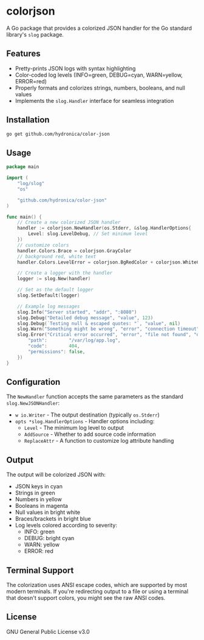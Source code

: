 # colorjson

A Go package that provides a colorized JSON handler for the Go standard library's `slog` package.

## Features

- Pretty-prints JSON logs with syntax highlighting
- Color-coded log levels (INFO=green, DEBUG=cyan, WARN=yellow, ERROR=red)
- Properly formats and colorizes strings, numbers, booleans, and null values
- Implements the `slog.Handler` interface for seamless integration

## Installation

```bash
go get github.com/hydronica/color-json
```

## Usage

```go
package main

import (
	"log/slog"
	"os"

	"github.com/hydronica/color-json"
)

func main() {
	// Create a new colorized JSON handler
	handler := colorjson.NewHandler(os.Stderr, &slog.HandlerOptions{
		Level: slog.LevelDebug, // Set minimum level
	})
	// customize colors
	handler.Colors.Brace = colorjson.GrayColor
	// background red, white text
	handler.Colors.LevelError = colorjson.BgRedColor + colorjson.WhiteColor

	// Create a logger with the handler
	logger := slog.New(handler)

	// Set as the default logger
	slog.SetDefault(logger)

	// Example log messages
	slog.Info("Server started", "addr", ":8080")
	slog.Debug("Detailed debug message", "value", 123)
	slog.Debug(`Testing null & escaped quotes: "`, "value", nil)
	slog.Warn("Something might be wrong", "error", "connection timeout")
	slog.Error("Critical error occurred", "error", "file not found", "details", map[string]interface{}{
		"path":        "/var/log/app.log",
		"code":        404,
		"permissions": false,
	})
}
```

## Configuration

The `NewHandler` function accepts the same parameters as the standard `slog.NewJSONHandler`:

- `w io.Writer` - The output destination (typically `os.Stderr`)
- `opts *slog.HandlerOptions` - Handler options including:
  - `Level` - The minimum log level to output
  - `AddSource` - Whether to add source code information
  - `ReplaceAttr` - A function to customize log attribute handling

## Output

The output will be colorized JSON with:

- JSON keys in cyan
- Strings in green
- Numbers in yellow
- Booleans in magenta
- Null values in bright white
- Braces/brackets in bright blue
- Log levels colored according to severity:
  - INFO: green
  - DEBUG: bright cyan
  - WARN: yellow
  - ERROR: red

## Terminal Support

The colorization uses ANSI escape codes, which are supported by most modern terminals. If you're redirecting output to a file or using a terminal that doesn't support colors, you might see the raw ANSI codes.

## License

GNU General Public License v3.0